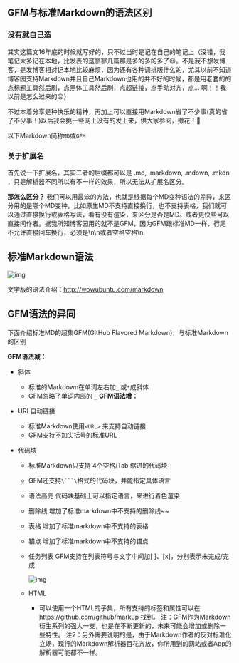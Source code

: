 ## GFM与标准Markdown的语法区别

### 没有就自己造

其实这篇文16年底的时候就写好的，只不过当时是记在自己的笔记上（没错，我笔记大多记在本地，比发表的这寥寥几篇那是多的多的多了😆。不是我不想发博客，是发博客相对记本地比较麻烦，因为还有各种调排版什么的，尤其以前不知道博客园支持Markdown并且自己Markdown也用的并不好的时候，都是用老套的的点标题工具然后刷，点黑体工具然后刷，点超链接，点手动对齐，点... 啊！！我以前是怎么过来的😖）

不过本着分享是种快乐的精神，再加上可以直接用Markdown省了不少事(真的省了不少事！)以后我会挑一些网上没有的发上来，供大家参阅，撒花！🎉

以下Markdown简称`MD`或`GFM`



### 关于扩展名

首先说一下扩展名，其实二者的后缀都可以是 .md, .markdown, .mdown, .mkdn ，只是解析器不同所以有不一样的效果，所以无法从扩展名区分。

**那怎么区分？**
我们可以用最笨的方法，也就是根据每个MD变种语法的差异，来区分用的是哪个MD变种，比如原生MD不支持直接换行，也不支持表格，我们就可以通过直接换行或表格写法，看有没有渲染，来区分是否是MD。或者更快些可以直接问作者。据我所知博客园用的就不是GFM，因为GFM跟标准MD一样，行尾不允许直接回车换行，必须是\n\n或者空格空格\n

## 标准Markdown语法

![img](C:/Users/DC/Desktop/markdown/895245-20170921124750962-1343569384.png)

文字版的语法介绍：http://wowubuntu.com/markdown

## GFM语法的异同

下面介绍标准MD的超集GFM(GitHub Flavored Markdown)，与标准Markdown的区别

**GFM语法减：**

- 斜体

  - 标准的Markdown在单词左右加`_` 或`*`成斜体
  - GFM忽略了单词内部的 `_`
    **GFM语法增：**

- URL自动链接

  - 标准Markdown使用`<URL>` 来支持自动链接
  - GFM支持不加尖括号的标准URL

- 代码块

  - 标准Markdown只支持 4个空格/Tab 缩进的代码块

  - GFM还支持`\```\`格式的代码块，并能指定具体语言

  - 语法高亮
    代码块基础上可以指定语言，来进行着色渲染

  - 删除线
    增加了标准markdown中不支持的删除线~~

  - 表格
    增加了标准markdown中不支持的表格

  - 锚点
    增加了标准markdown中不支持的锚点

  - 任务列表
    GFM支持在列表符号与文字中间加[ ]、[x]，分别表示未完成/完成

    ![img](https://images2017.cnblogs.com/blog/895245/201709/895245-20170923140219087-1635935843.gif)

  - HTML

    - 可以使用一个HTML的子集，所有支持的标签和属性可以在 https://github.com/github/markup 找到。
      注：GFM作为Markdown衍生系列的强大一支，也是在不断更新的，未来可能会增加或删除一些特性。
      注2：另外需要说明的是，由于Markdown作者的反对标准化立场，现行的Markdown解析器百花齐放，你所用到的网站或者App的解析器可能都不一样。

